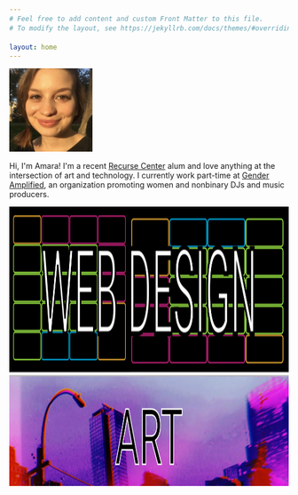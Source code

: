 ```yaml
---
# Feel free to add content and custom Front Matter to this file.
# To modify the layout, see https://jekyllrb.com/docs/themes/#overriding-theme-defaults

layout: home
---
```


<div class = "homeGrid">

<a href="https://github.com/amara-j" class = "headshot">
<img class = "headshot" src="headshot.jpeg" height="150" width="150">
</a>

<p class="myBio">
Hi, I'm Amara! I'm a recent <a href="https://recurse.com" >Recurse Center</a> alum and love anything at the intersection of art and technology. I currently work part-time at <a href="https://genderamplified.org" >Gender Amplified</a>, an organization promoting women and nonbinary DJs and music producers. 
</p>

<a href="/projects" class = "webLink">
<img  class = "webLink" src="web.svg" height="300" width="2000">
</a>

<a href="/art" class = "artLink">
<img  class = "artLink" src="art.svg" height="200" width="2000">
</a>

</div>
